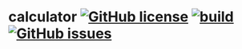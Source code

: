 # calculator   [![GitHub license](https://img.shields.io/github/license/SuperSystemStudio/calculator.svg)](https://github.com/SuperSystemStudio/calculator/blob/master/LICENSE)   [![build](https://travis-ci.com/super-system-studio/calculator.svg?branch=master)](https://travis-ci.com/super-system-studio/calculator/branches)   [![GitHub issues](https://img.shields.io/github/issues/SuperSystemStudio/calculator.svg)](https://github.com/SuperSystemStudio/calculator/issues)
